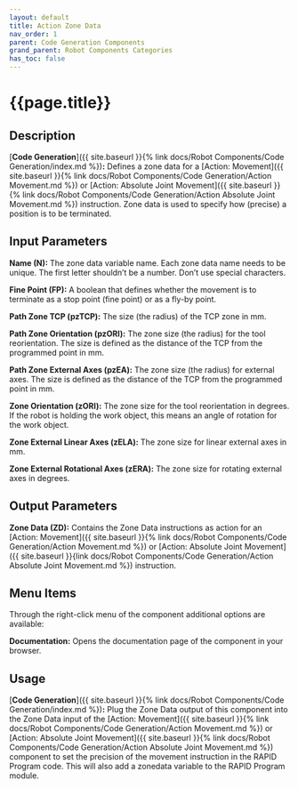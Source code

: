 ```yaml
---
layout: default
title: Action Zone Data
nav_order: 1
parent: Code Generation Components
grand_parent: Robot Components Categories
has_toc: false
---
```


# **{{page.title}}**

## **Description**

[**Code Generation**]({{ site.baseurl }}{% link docs/Robot Components/Code Generation/index.md %})**:** Defines a zone data for a [Action: Movement]({{ site.baseurl }}{% link docs/Robot Components/Code Generation/Action Movement.md %}) or [Action: Absolute Joint Movement]({{ site.baseurl }}{% link docs/Robot Components/Code Generation/Action Absolute Joint Movement.md %}) instruction. Zone data is used to specify how (precise) a position is to be terminated. 

## **Input Parameters**

**Name (N):** The zone data variable name. Each zone data name needs to be unique. The first letter shouldn’t be a number. Don’t use special characters.

**Fine Point (FP):** A boolean that defines whether the movement is to terminate as a stop point (fine point) or as a fly-by point. 

**Path Zone TCP (pzTCP):** The size (the radius) of the TCP zone in mm. 

**Path Zone Orientation (pzORI):** The zone size (the radius) for the tool reorientation. The size is defined as the distance of the TCP from the programmed point in mm.

**Path Zone External Axes (pzEA):** The zone size (the radius) for external axes. The size is defined as the distance of the TCP from the programmed point in mm.

**Zone Orientation (zORI):** The zone size for the tool reorientation in degrees. If the robot is holding the work object, this means an angle of rotation for the work object.

**Zone External Linear Axes (zELA):** The zone size for linear external axes in mm.

**Zone External Rotational Axes (zERA):** The zone size for rotating external axes in degrees.

## **Output Parameters**

**Zone Data (ZD):** Contains the Zone Data instructions as action for an [Action: Movement]({{ site.baseurl }}{% link docs/Robot Components/Code Generation/Action Movement.md %}) or [Action: Absolute Joint Movement]({{ site.baseurl }}{link docs/Robot Components/Code Generation/Action Absolute Joint Movement.md %}) instruction.

## **Menu Items**

Through the right-click menu of the component additional options are available:

**Documentation:** Opens the documentation page of the component in your browser.

## **Usage**

[**Code Generation**]({{ site.baseurl }}{% link docs/Robot Components/Code Generation/index.md %})**:** Plug the Zone Data output of this component into the Zone Data input of the [Action: Movement]({{ site.baseurl }}{% link docs/Robot Components/Code Generation/Action Movement.md %}) or [Action: Absolute Joint Movement]({{ site.baseurl }}{% link docs/Robot Components/Code Generation/Action Absolute Joint Movement.md %}) component to set the precision of the movement instruction in the RAPID Program code. This will also add a zonedata variable to the RAPID Program module.
